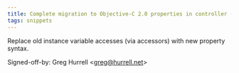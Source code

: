 ```yaml
---
title: Complete migration to Objective-C 2.0 properties in controller (REnamer, 69e0d1e)
tags: snippets
---
```


Replace old instance variable accesses (via accessors) with new property syntax.

Signed-off-by: Greg Hurrell &lt;greg@hurrell.net&gt;
